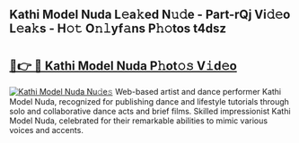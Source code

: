 ## Kathi Model Nuda L𝚎a𝚔ed N𝚞𝚍e - Part-rQj Vi𝚍𝚎o L𝚎a𝚔s - H𝚘𝚝 O𝚗𝚕yf𝚊ns P𝚑𝚘tos t4dsz

# <h2><a href="http://kf7k21.oniu.top/?m=Kathi+Model+Nuda">🔗👉 🔴 Kathi Model Nuda P𝚑ot𝚘𝚜 V𝚒d𝚎o</a></h2>

[![Kathi Model Nuda Nu𝚍e𝚜](https://i.imgur.com/0qMVB7G.gif)](http://kf7k21.oniu.top/?m=Kathi+Model+Nuda)
Web-based artist and dance performer Kathi Model Nuda, recognized for publishing dance and lifestyle tutorials through solo and collaborative dance acts and brief films. Skilled impressionist Kathi Model Nuda, celebrated for their remarkable abilities to mimic various voices and accents.  
